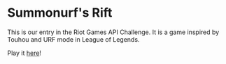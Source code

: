 # Summonurf's Rift

This is our entry in the Riot Games API Challenge. It is a game inspired by Touhou and URF mode in League of Legends.

Play it [here](http://red3141.github.io/UrfChallenge2015/)!

